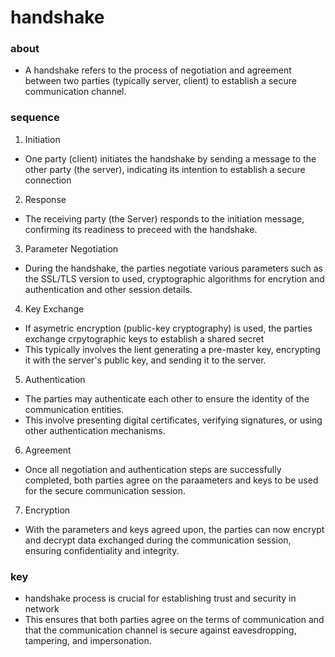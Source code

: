 # handshake

### about 

- A handshake refers to the process of negotiation and agreement between two parties (typically server, client) to establish a secure communication channel.

### sequence

1. Initiation

- One party (client) initiates the handshake by sending a message to the other party (the server), indicating its intention to establish a secure connection

2. Response

- The receiving party (the Server) responds to the initiation message, confirming its readiness to preceed with the handshake.

3. Parameter Negotiation

- During the handshake, the parties negotiate various parameters such as the SSL/TLS version to used, cryptographic algorithms for encrytion and authentication and other session details.

4. Key Exchange

- If asymetric encryption (public-key cryptography) is used, the parties exchange crpytographic keys to establish a shared secret
- This typically involves the lient generating a pre-master key, encrypting it with the server's public key, and sending it to the server.

5. Authentication

- The parties may authenticate each other to ensure the identity of the communication entities.
- This involve presenting digital certificates, verifying signatures, or using other authentication mechanisms.

6. Agreement

- Once all negotiation and authentication steps are successfully completed, both parties agree on the paraameters and keys to be used for the secure communication session.

7. Encryption

- With the parameters and keys agreed upon, the parties can now encrypt and decrypt data exchanged during the communication session, ensuring confidentiality and integrity.

### key

- handshake process is crucial for establishing trust and security in network
- This ensures that both parties agree on the terms of communication and that the communication channel is secure against eavesdropping, tampering, and impersonation.